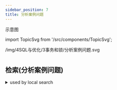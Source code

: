 ```yaml
---
sidebar_position: 7
title: 分析案例问题
---
```

示意图

import TopicSvg from '/src/components/TopicSvg';

<TopicSvg>/img/4SQL与优化/3事务和锁/分析案例问题.svg</TopicSvg>

#



## 检索(分析案例问题)
<details>
<summary>used by local search</summary>
<div>
一条小dml用了几秒,
耗时在prewrite,有backoff,
autocommit,可能是乐观
注意, 这是隐式, 且默认先以乐观事务自动提交。
sql的信息说backoff
类型是txnLock
表明是乐观事务在prewrite时的写写冲突。
悲观事务不会有prewrite写写冲突,因为prewrite前就上锁了。
官网说,写写冲突的
重试机制是默认关闭的,
所以不应该有backoff
官网是这么说的
显式乐观事务 不重试 tidb_disable_txn_auto_retry;
隐式乐观事务, 默认重试10次 tidb_retry_limit;
本例是隐式乐观, 写写冲突(txnLock)会自动backoff重试;
官网说,prewrite阶段
有 [写写冲突检测]
和 [锁冲突检测]
个人这么理解文档
“prewrite第一步检查写写冲突, 第二步检查key是否上锁”。
[检查写写冲突]是指 tikv scheduler latch, 不是 txnLock,
[检查key的锁]时冲突才是真正的 txnLock。
所以到底是
写写冲突, 还是锁冲突
逻辑乱了,
他认为不应该有txnLock, 也不清楚 [锁冲突检查]是什么。
本案就是一个隐式乐观事务prewrite上锁时遇到写写冲突,
然后通过backoff, 最终事务提交成功, 但花了好几秒钟。
tikv日志key is locked,
will clean up什么意思
[key is locked]说明是写写冲突, 因为读写冲突不是这个。
will clean up是说这个锁可能过一会儿就会被锁主人清理,
这只是假设, 如果锁主人出了什么意外, 就不会马上解锁。
说点题外话
想改的xx行都被别人先改了
为什么还要重试?
会不会把别人的修改抹去?
文档中说重试会导致丢失更新
是业务上让大家处理同一行才有冲突, 说明业务允许重试,
比如业务sql是, update tab set x=x+1, xdate=now() where ...。
而且, 重试是重跑sql,包括start_ts,假如有now(),是取新值
关于重试与丢失更新
</div></details>


















